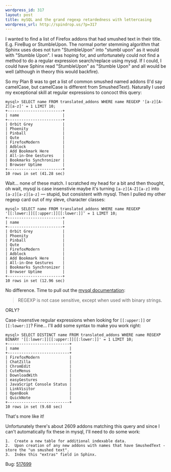 ```yaml
--- 
wordpress_id: 317
layout: post
title: mySQL and the grand regexp retardedness with lettercasing
wordpress_url: http://spindrop.us/?p=317
---
```

I wanted to find a list of Firefox addons that had smushed text in their title.  E.g. FireBug or StumbleUpon.  The normal porter stemming algorithm that Sphinx uses does not turn "StumbleUpon" into "stumbl upon" as it would with "Stumble Upon".  I was hoping for, and unfortunately could not find a method to do a regular expression search/replace using mysql.  If I could, I could have Sphinx read "StumbleUpon" as "Stumble Upon" and all would be well (although in theory this would backfire).

So my Plan B was to get a list of common smushed named addons (I'd say camelCase, but camelCase is different from SmushedText).  Naturally I used my exceptional skill at regular expressions to concoct this query:

    mysql> SELECT name FROM translated_addons WHERE name REGEXP '[a-z][A-Z][a-z]' = 1 LIMIT 10;
    +------------------------+
    | name                   |
    +------------------------+
    | Orbit Grey             | 
    | Phoenity               | 
    | Pinball                | 
    | Qute                   | 
    | FirefoxModern          | 
    | Adblock                | 
    | Add Bookmark Here      | 
    | All-in-One Gestures    | 
    | Bookmarks Synchronizer | 
    | Browser Uptime         | 
    +------------------------+
    10 rows in set (41.28 sec)

Wait... none of these match.  I scratched my head for a bit and then thought, oh wait, mysql is case insenstivie maybe it's turning `[a-z][A-Z][a-z]` into `[a-z][a-z][a-z]` &#8213; stupid, but consistent with mysql.  Then I pulled my other regexp card out of my sleve, character classes:

    mysql> SELECT name FROM translated_addons WHERE name REGEXP '[[:lower:]][[:upper:]][[:lower:]]' = 1 LIMIT 10;
    +------------------------+
    | name                   |
    +------------------------+
    | Orbit Grey             |
    | Phoenity               |
    | Pinball                |
    | Qute                   |
    | FirefoxModern          |
    | Adblock                |
    | Add Bookmark Here      |
    | All-in-One Gestures    |
    | Bookmarks Synchronizer |
    | Browser Uptime         |
    +------------------------+
    10 rows in set (12.96 sec)

No difference.  Time to pull out the [mysql documentation](http://dev.mysql.com/doc/refman/5.1/en/regexp.html):

> REGEXP is not case sensitive, except when used with binary strings. 

ORLY?

Case-insenstive regular expressions when looking for `[[:upper:]]` or `[[:lower:]]`?  Fine... I'll add some syntax to make you work right:

    mysql> SELECT DISTINCT name FROM translated_addons WHERE name REGEXP BINARY '[[:lower:]][[:upper:]][[:lower:]]' = 1 LIMIT 10;
    +---------------------------+
    | name                      |
    +---------------------------+
    | FirefoxModern             |
    | ChatZilla                 |
    | ChromEdit                 |
    | CuteMenus                 |
    | DownloadWith              |
    | easyGestures              |
    | JavaScript Console Status |
    | LinkVisitor               |
    | OpenBook                  |
    | QuickNote                 |
    +---------------------------+
    10 rows in set (9.68 sec)

That's more like it!

Unfortunately there's about 2609 addons matching this query and since I can't automatically fix these in mysql, I'll need to do some work:

    1.  Create a new table for additional indexable data.
    2.  Upon creation of any new addons with names that have SmushedText - store the "un smushed text".
    3.  Index this "extras" field in Sphinx.

Bug: [517699](https://bugzilla.mozilla.org/show_bug.cgi?id=517699)
